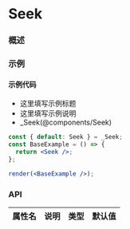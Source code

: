 
# Seek


### 概述




### 示例

#### 示例代码

- 这里填写示例标题
- 这里填写示例说明
- _Seek(@components/Seek)

```jsx
const { default: Seek } = _Seek;
const BaseExample = () => {
  return <Seek />;
};

render(<BaseExample />);

```


### API

|属性名|说明|类型|默认值|
|  ---  | ---  | --- | --- |

